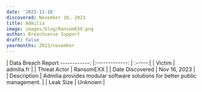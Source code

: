 ```yaml
---
date: '2023-11-16'
discovered: November 16, 2023
title: Admilia
image: images/blog/RansomEXX.png
author: Breachsense Support
draft: false
yearmonths: 2023/november
---
```



| Data Breach Report
------------:     |:-------------:    | :-----:|
| Victim      | admilia.fr      | 
| Threat Actor      | RansomEXX      | 
| Date Discovered      | Nov 16, 2023      | 
| Description      | Admilia provides modular software solutions for better public management.      | 
| Leak Size      | Unknown      | 

